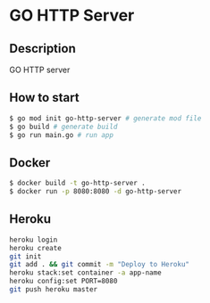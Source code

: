 # GO HTTP Server

## Description

GO HTTP server

## How to start

```bash
$ go mod init go-http-server # generate mod file
$ go build # generate build
$ go run main.go # run app
```

## Docker

```bash
$ docker build -t go-http-server .
$ docker run -p 8080:8080 -d go-http-server
```

## Heroku

```bash
heroku login
heroku create
git init
git add . && git commit -m "Deploy to Heroku"
heroku stack:set container -a app-name
heroku config:set PORT=8080
git push heroku master
```
